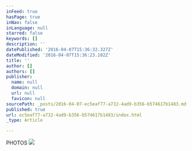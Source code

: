 ```yaml
---
inFeed: true
hasPage: true
inNav: false
inLanguage: null
starred: false
keywords: []
description: ''
datePublished: '2016-04-07T15:36:32.327Z'
dateModified: '2016-04-07T15:36:23.102Z'
title: ''
author: []
authors: []
publisher:
  name: null
  domain: null
  url: null
  favicon: null
sourcePath: _posts/2016-04-07-ec5eaf77-a732-4ad9-b356-b574617b1483.md
published: true
url: ec5eaf77-a732-4ad9-b356-b574617b1483/index.html
_type: Article

---
```

PHOTOS
![](https://the-grid-user-content.s3-us-west-2.amazonaws.com/fdd4daf9-bcac-4e03-99fb-26795b27a913.jpg)